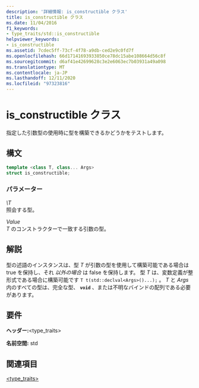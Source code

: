 ```yaml
---
description: '詳細情報: is_constructible クラス'
title: is_constructible クラス
ms.date: 11/04/2016
f1_keywords:
- type_traits/std::is_constructible
helpviewer_keywords:
- is_constructible
ms.assetid: 7cdec5ff-73cf-4f78-a9db-ced2e9c0fd7f
ms.openlocfilehash: 66d17141693933850ce78dc15abe108664d56c8f
ms.sourcegitcommit: d6af41e42699628c3e2e6063ec7b03931a49a098
ms.translationtype: MT
ms.contentlocale: ja-JP
ms.lasthandoff: 12/11/2020
ms.locfileid: "97323816"
---
```

# <a name="is_constructible-class"></a>is_constructible クラス

指定した引数型の使用時に型を構築できるかどうかをテストします。

## <a name="syntax"></a>構文

```cpp
template <class T, class... Args>
struct is_constructible;
```

### <a name="parameters"></a>パラメーター

*\T*\
照会する型。

*Value*\
*T* のコンストラクターで一致する引数の型。

## <a name="remarks"></a>解説

型の述語のインスタンスは、型 *T* が引数の型を使用して構築可能である場合は true を保持し、それ *以外の場合* は false を保持します。 型 *T* は、変数定義が整形式である場合に構築可能です `T t(std::declval<Args>()...);` 。 *T* と *Args* 内のすべての型は、完全な型、 **`void`** 、または不明なバインドの配列である必要があります。

## <a name="requirements"></a>要件

**ヘッダー:**\<type_traits>

**名前空間:** std

## <a name="see-also"></a>関連項目

[<type_traits>](../standard-library/type-traits.md)
